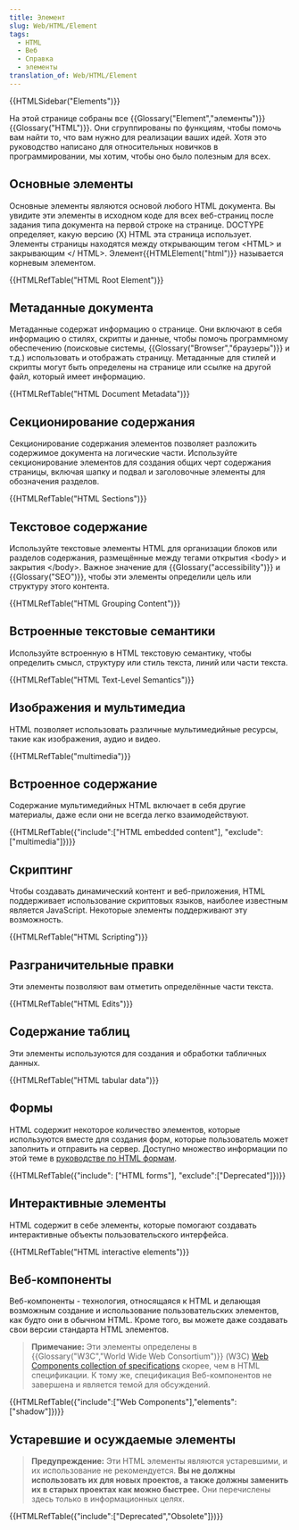 ```yaml
---
title: Элемент
slug: Web/HTML/Element
tags:
  - HTML
  - Веб
  - Справка
  - элементы
translation_of: Web/HTML/Element
---
```


{{HTMLSidebar("Elements")}}

На этой странице собраны все {{Glossary("Element","элементы")}} {{Glossary("HTML")}}. Они сгруппированы по функциям, чтобы помочь вам найти то, что вам нужно для реализации ваших идей. Хотя это руководство написано для относительных новичков в программировании, мы хотим, чтобы оно было полезным для всех.

## Основные элементы

Основные элементы являются основой любого HTML документа. Вы увидите эти элементы в исходном коде для всех веб-страниц после задания типа документа на первой строке на странице. DOCTYPE определяет, какую версию (X) HTML эта страница использует. Элементы страницы находятся между открывающим тегом \<HTML> и закрывающим \</ HTML>. Элемент{{HTMLElement("html")}} называется корневым элементом.

{{HTMLRefTable("HTML Root Element")}}

## Метаданные документа

Метаданные содержат информацию о странице. Они включают в себя информацию о стилях, скрипты и данные, чтобы помочь программному обеспечению (поисковые системы, {{Glossary("Browser","браузеры")}} и т.д.) использовать и отображать страницу. Метаданные для стилей и скрипты могут быть определены на странице или ссылке на другой файл, который имеет информацию.

{{HTMLRefTable("HTML Document Metadata")}}

## Секционирование содержания

Секционирование содержания элементов позволяет разложить содержимое документа на логические части. Используйте секционирование элементов для создания общих черт содержания страницы, включая шапку и подвал и заголовочные элементы для обозначения разделов.

{{HTMLRefTable("HTML Sections")}}

## Текстовое содержание

Используйте текстовые элементы HTML для организации блоков или разделов содержания, размещённые между тегами открытия \<body> и закрытия \</body>. Важное значение для {{Glossary("accessibility")}} и {{Glossary("SEO")}}, чтобы эти элементы определили цель или структуру этого контента.

{{HTMLRefTable("HTML Grouping Content")}}

## Встроенные текстовые семантики

Используйте встроенную в HTML текстовую семантику, чтобы определить смысл, структуру или стиль текста, линий или части текста.

{{HTMLRefTable("HTML Text-Level Semantics")}}

## Изображения и мультимедиа

HTML позволяет использовать различные мультимедийные ресурсы, такие как изображения, аудио и видео.

{{HTMLRefTable("multimedia")}}

## Встроенное содержание

Содержание мультимедийных HTML включает в себя другие материалы, даже если они не всегда легко взаимодействуют.

{{HTMLRefTable({"include":["HTML embedded content"], "exclude":["multimedia"]})}}

## Скриптинг

Чтобы создавать динамический контент и веб-приложения, HTML поддерживает использование скриптовых языков, наиболее известным является JavaScript. Некоторые элементы поддерживают эту возможность.

{{HTMLRefTable("HTML Scripting")}}

## Разграничительные правки

Эти элементы позволяют вам отметить определённые части текста.

{{HTMLRefTable("HTML Edits")}}

## Содержание таблиц

Эти элементы используются для создания и обработки табличных данных.

{{HTMLRefTable("HTML tabular data")}}

## Формы

HTML содержит некоторое количество элементов, которые используются вместе для создания форм, которые пользователь может заполнить и отправить на сервер. Доступно множество информации по этой теме в [руководстве по HTML формам](/ru/docs/Web/Guide/HTML/Forms).

{{HTMLRefTable({"include": ["HTML forms"], "exclude":["Deprecated"]})}}

## Интерактивные элементы

HTML содержит в себе элементы, которые помогают создавать интерактивные объекты пользовательского интерфейса.

{{HTMLRefTable("HTML interactive elements")}}

## Веб-компоненты

Веб-компоненты - технология, относящаяся к HTML и делающая возможным создание и использование пользовательских элементов, как будто они в обычном HTML. Кроме того, вы можете даже создавать свои версии стандарта HTML элементов.

> **Примечание:** Эти элементы определены в {{Glossary("W3C","World Wide Web Consortium")}} (W3C) [Web Components collection of specifications](http://www.w3.org/TR/components-intro/) скорее, чем в HTML спецификации. К тому же, спецификация Веб-компонентов не завершена и является темой для обсуждений.

{{HTMLRefTable({"include":["Web Components"],"elements":["shadow"]})}}

## Устаревшие и осуждаемые элементы

> **Предупреждение:** Эти HTML элементы являются устаревшими, и их использование не рекомендуется. **Вы не должны использовать их для новых проектов, а также должны заменить их в старых проектах как можно быстрее.** Они перечислены здесь только в информационных целях.

{{HTMLRefTable({"include":["Deprecated","Obsolete"]})}}
